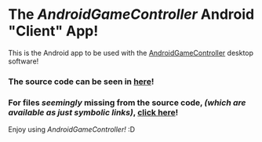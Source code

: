 # The *AndroidGameController* Android "Client" App!

This is the Android app to be used with the [AndroidGameController](https://github.com/Brahvim/AndroidGameController) desktop software!

### The source code can be seen in [here](https://github.com/Brahvim/AndroidGameControllerClient/tree/main/app/src/main/java/com/brahvim/androidgamecontroller)!

### For files *seemingly* missing from the source code, *(which are available as just symbolic links)*, [click here](https://github.com/Brahvim/AndroidGameController/tree/master/src/com/brahvim/androidgamecontroller)!

Enjoy using *AndroidGameController!* :D
